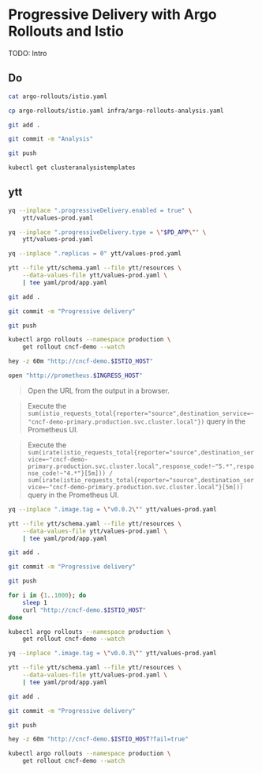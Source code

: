 # Progressive Delivery with Argo Rollouts and Istio

TODO: Intro

## Do

```sh
cat argo-rollouts/istio.yaml

cp argo-rollouts/istio.yaml infra/argo-rollouts-analysis.yaml

git add .

git commit -m "Analysis"

git push

kubectl get clusteranalysistemplates
```

## ytt

```sh
yq --inplace ".progressiveDelivery.enabled = true" \
    ytt/values-prod.yaml

yq --inplace ".progressiveDelivery.type = \"$PD_APP\"" \
    ytt/values-prod.yaml

yq --inplace ".replicas = 0" ytt/values-prod.yaml

ytt --file ytt/schema.yaml --file ytt/resources \
    --data-values-file ytt/values-prod.yaml \
    | tee yaml/prod/app.yaml

git add .

git commit -m "Progressive delivery"

git push

kubectl argo rollouts --namespace production \
    get rollout cncf-demo --watch

hey -z 60m "http://cncf-demo.$ISTIO_HOST"
```

```sh
open "http://prometheus.$INGRESS_HOST"
```

> Open the URL from the output in a browser.

> Execute the `sum(istio_requests_total{reporter="source",destination_service=~"cncf-demo-primary.production.svc.cluster.local"})` query in the Prometheus UI.

> Execute the `sum(irate(istio_requests_total{reporter="source",destination_service=~"cncf-demo-primary.production.svc.cluster.local",response_code!~"5.*",response_code!~"4.*"}[5m])) / sum(irate(istio_requests_total{reporter="source",destination_service=~"cncf-demo-primary.production.svc.cluster.local"}[5m]))` query in the Prometheus UI.

```sh
yq --inplace ".image.tag = \"v0.0.2\"" ytt/values-prod.yaml

ytt --file ytt/schema.yaml --file ytt/resources \
    --data-values-file ytt/values-prod.yaml \
    | tee yaml/prod/app.yaml

git add .

git commit -m "Progressive delivery"

git push

for i in {1..1000}; do
    sleep 1
    curl "http://cncf-demo.$ISTIO_HOST"
done

kubectl argo rollouts --namespace production \
    get rollout cncf-demo --watch

yq --inplace ".image.tag = \"v0.0.3\"" ytt/values-prod.yaml

ytt --file ytt/schema.yaml --file ytt/resources \
    --data-values-file ytt/values-prod.yaml \
    | tee yaml/prod/app.yaml

git add .

git commit -m "Progressive delivery"

git push

hey -z 60m "http://cncf-demo.$ISTIO_HOST?fail=true"

kubectl argo rollouts --namespace production \
    get rollout cncf-demo --watch
```
